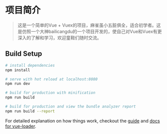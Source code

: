 # 项目简介

> 这是一个简单的Vue + Vuex的项目，麻雀虽小五脏俱全，适合初学者。这是仿照一个大神bailicangdu的一个项目开发的，使自己对Vue和Vuex有更深入的了解和学习，欢迎童鞋们随时交流。

## Build Setup

``` bash
# install dependencies
npm install

# serve with hot reload at localhost:8080
npm run dev

# build for production with minification
npm run build

# build for production and view the bundle analyzer report
npm run build --report
```

For detailed explanation on how things work, checkout the [guide](http://vuejs-templates.github.io/webpack/) and [docs for vue-loader](http://vuejs.github.io/vue-loader).
